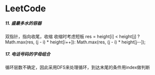 # LeetCode
##### 11. 盛最多水的容器
  双指针，指向收尾，收缩
  收缩时考虑短板
  res = height[i] < height[j] ? 
                Math.max(res, (j - i) * height[i++]): 
                Math.max(res, (j - i) * height[j--]); 
##### 17. 电话号码的字母组合
  循环层数不确定，因此采用DFS来处理循环，到达末尾的条件用index做判断

 
